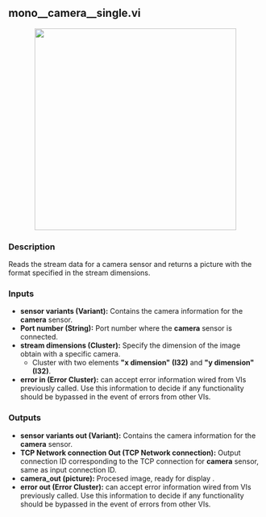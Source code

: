 ## mono__camera__single.vi
<p align="center">
<img src="https://github.com/monoDriveIO/client/raw/master/WikiPhotos/LV_client/sensors/mono__camerac.png" 
width="400"  />
</p>

### Description
Reads the stream data for a camera sensor  and returns a picture with the format specified in the stream dimensions.

### Inputs

- **sensor variants (Variant):** Contains the camera information for the **camera** sensor.
- **Port number (String):** Port number where the **camera** sensor is connected.
- **stream dimensions (Cluster):** Specify the dimension of the image obtain with a specific camera.
  - Cluster with two elements **"x dimension" (I32)** and **"y dimension" (I32)**.
- **error in (Error Cluster):** can accept error information wired from VIs previously called. Use this information to decide if any functionality should be bypassed in the event of errors from other VIs.


### Outputs
- **sensor variants out (Variant):** Contains the camera information for the **camera** sensor.
- **TCP Network connection Out (TCP Network connection):** Output connection ID corresponding to the TCP connection for **camera** sensor, same as input connection ID.
- **camera_out (picture):** Procesed image, ready for display .
- **error out (Error Cluster):** can accept error information wired from VIs previously called. Use this information to decide if any functionality should be bypassed in the event of errors from other VIs.

